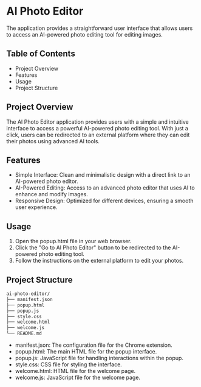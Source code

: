 # AI Photo Editor
The application provides a straightforward user interface that allows users to access an AI-powered photo editing tool for editing images.

## Table of Contents
* Project Overview
* Features
* Usage
* Project Structure

## Project Overview
The AI Photo Editor application provides users with a simple and intuitive interface to access a powerful AI-powered photo editing tool. With just a click, users can be redirected to an external platform where they can edit their photos using advanced AI tools.

## Features
* Simple Interface: Clean and minimalistic design with a direct link to an AI-powered photo editor.
* AI-Powered Editing: Access to an advanced photo editor that uses AI to enhance and modify images.
* Responsive Design: Optimized for different devices, ensuring a smooth user experience.

## Usage
1. Open the popup.html file in your web browser.
2. Click the "Go to AI Photo Editor" button to be redirected to the AI-powered photo editing tool.
3. Follow the instructions on the external platform to edit your photos.

## Project Structure

```bash
ai-photo-editor/
├── manifest.json
├── popup.html
├── popup.js
├── style.css
├── welcome.html
├── welcome.js
└── README.md
```

* manifest.json: The configuration file for the Chrome extension.
* popup.html: The main HTML file for the popup interface.
* popup.js: JavaScript file for handling interactions within the popup.
* style.css: CSS file for styling the interface.
* welcome.html: HTML file for the welcome page.
* welcome.js: JavaScript file for the welcome page.
